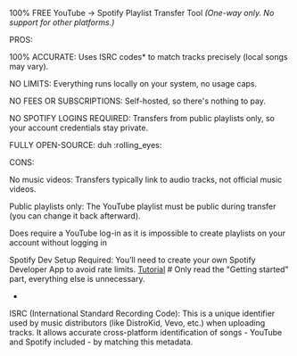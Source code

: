 100% FREE YouTube -> Spotify Playlist Transfer Tool
*(One-way only. No support for other platforms.)*

PROS:

100% ACCURATE: Uses ISRC codes* to match tracks precisely (local songs may vary).

NO LIMITS: Everything runs locally on your system, no usage caps.

NO FEES OR SUBSCRIPTIONS: Self-hosted, so there's nothing to pay.

NO SPOTIFY LOGINS REQUIRED: Transfers from public playlists only, so your account credentials stay private.

FULLY OPEN-SOURCE: duh :rolling_eyes:

CONS:

No music videos: Transfers typically link to audio tracks, not official music videos.

Public playlists only: The YouTube playlist must be public during transfer (you can change it back afterward).

Does require a YouTube log-in as it is impossible to create playlists on your account without logging in

Spotify Dev Setup Required: You’ll need to create your own Spotify Developer App to avoid rate limits.
[Tutorial](https://developer.spotify.com/documentation/web-api) # Only read the "Getting started" part, everything else is unnecessary.

*
ISRC (International Standard Recording Code):
This is a unique identifier used by music distributors (like DistroKid, Vevo, etc.) when uploading tracks. It allows accurate cross-platform identification of songs - YouTube and Spotify included - by matching this metadata.